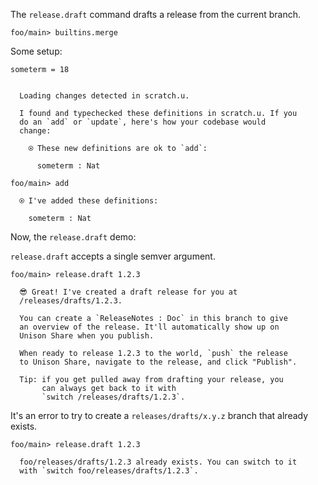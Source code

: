 The `release.draft` command drafts a release from the current branch.

``` ucm :hide
foo/main> builtins.merge
```

Some setup:

``` unison
someterm = 18
```

``` ucm :added-by-ucm

  Loading changes detected in scratch.u.

  I found and typechecked these definitions in scratch.u. If you
  do an `add` or `update`, here's how your codebase would
  change:

    ⍟ These new definitions are ok to `add`:
    
      someterm : Nat
```

``` ucm
foo/main> add

  ⍟ I've added these definitions:

    someterm : Nat
```

Now, the `release.draft` demo:

`release.draft` accepts a single semver argument.

``` ucm
foo/main> release.draft 1.2.3

  😎 Great! I've created a draft release for you at
  /releases/drafts/1.2.3.

  You can create a `ReleaseNotes : Doc` in this branch to give
  an overview of the release. It'll automatically show up on
  Unison Share when you publish.

  When ready to release 1.2.3 to the world, `push` the release
  to Unison Share, navigate to the release, and click "Publish".

  Tip: if you get pulled away from drafting your release, you
       can always get back to it with
       `switch /releases/drafts/1.2.3`.
```

It's an error to try to create a `releases/drafts/x.y.z` branch that already exists.

``` ucm :error
foo/main> release.draft 1.2.3

  foo/releases/drafts/1.2.3 already exists. You can switch to it
  with `switch foo/releases/drafts/1.2.3`.
```

